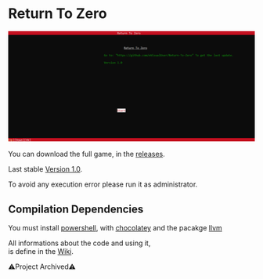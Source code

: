 # Return To Zero

<img src="https://github.com/eVisualUser/Return-To-Zero/blob/main/return_to_zero.png?raw=true"/>

You can download the full game, in the [releases](https://github.com/eVisualUser/Return-To-Zero/releases).

Last stable [Version 1.0](https://github.com/eVisualUser/Return-To-Zero/releases/download/v1.0/Build.1.0.zip).

To avoid any execution error please run it as administrator.

## Compilation Dependencies
You must install [powershell](https://docs.microsoft.com/fr-fr/powershell/scripting/install/installing-powershell?view=powershell-7.2),
with [chocolatey](https://community.chocolatey.org/) and the pacakge [llvm](https://community.chocolatey.org/packages/llvm)

All informations about the code and using it,<br/>
is define in the [Wiki](https://github.com/eVisualUser/Return-To-Zero/wiki).

⚠️Project Archived⚠️
